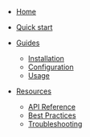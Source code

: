 - [Home](README.md)
- [Quick start](quickstart.md)

- [Guides]()
  - [Installation](installation.md)
  - [Configuration](configuration.md)
  - [Usage](usage.md)

- [Resources]()
  - [API Reference](api-reference.md)
  - [Best Practices](best-practices.md)
  - [Troubleshooting](troubleshooting.md)
